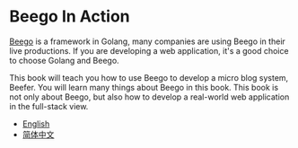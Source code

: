 Beego In Action
==================

[Beego](http://beego.me) is a framework in Golang, many companies are using Beego in their live productions. If you are developing a
 web application, it's a good choice to choose Golang and Beego.

This book will teach you how to use Beego to develop a micro blog system, Beefer. You will learn many things about Beego in this book.
This book is not only about Beego, but also how to develop a real-world web application in the full-stack view.

* [English](en-US/)
* [简体中文](zh-CN/)